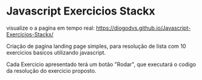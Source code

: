# Javascript Exercicios Stackx

visualize o a pagina em tempo real: 
https://diogodvs.github.io/Javascript-Exercicios-Stackx/

Criação de pagina landing page simples, para resolução de lista com 10 exercicios basicos utilizando javascript.

Cada Exercicio apresentado terá um botão "Rodar", que executará o codigo da resolução do exercicio proposto.
